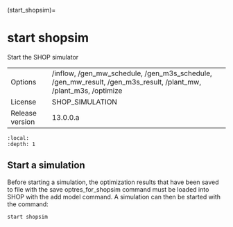 (start_shopsim)=
# start shopsim
Start the SHOP simulator 

|   |   |
|---|---|
|Options|/inflow, /gen_mw_schedule, /gen_m3s_schedule, /gen_mw_result, /gen_m3s_result, /plant_mw, /plant_m3s, /optimize|
|License|SHOP_SIMULATION|
|Release version|13.0.0.a|

```{contents}
:local:
:depth: 1
```

## Start a simulation
Before starting a simulation, the optimization results that have been saved to file with the save optres_for_shopsim command must be loaded into SHOP with the add model command. A simulation can then be started with the command:
```
start shopsim
```



